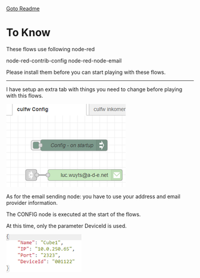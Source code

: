 [Goto Readme](/README.md)

# To Know

These flows use following node-red 

node-red-contrib-config
node-red-node-email

Please install them before you can start playing with these flows.

***


I have setup an extra tab with things you need to change before playing with this flows.

![](images/04.png)

As for the email sending node: you have to use your address and email provider information.


The CONFIG node is executed at the start of the flows.

At this time, only the parameter DeviceId is used.

![](images/05.png)


